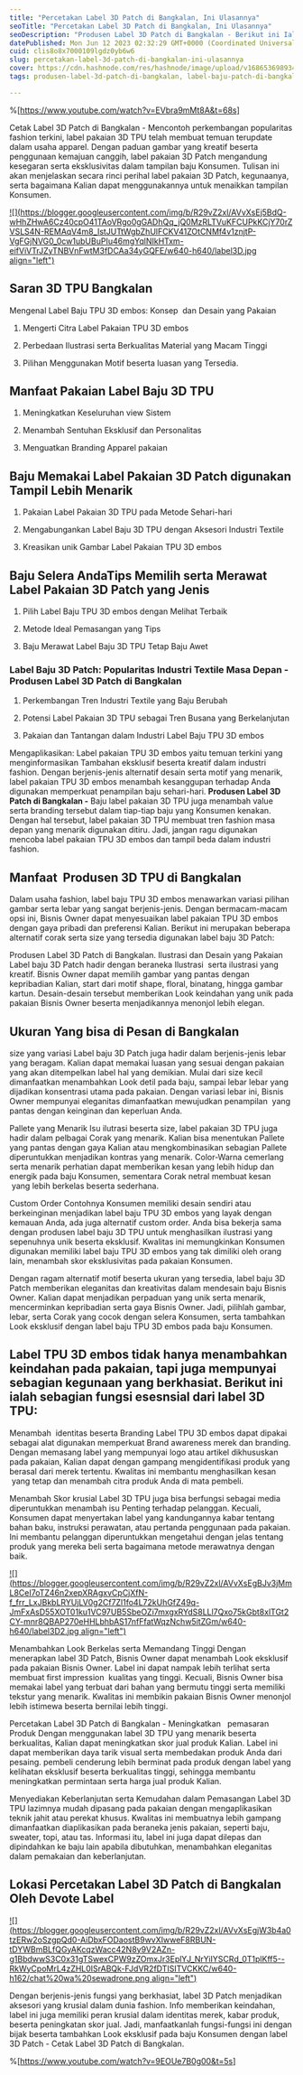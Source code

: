 ```yaml
---
title: "Percetakan Label 3D Patch di Bangkalan, Ini Ulasannya"
seoTitle: "Percetakan Label 3D Patch di Bangkalan, Ini Ulasannya"
seoDescription: "Produsen Label 3D Patch di Bangkalan - Berikut ini Ialah Saran secara lengkap yang PT. Devote Labelindo Publikasikan tentang Jasa Produsen Label 3D"
datePublished: Mon Jun 12 2023 02:32:29 GMT+0000 (Coordinated Universal Time)
cuid: clis8o8x7000109lgdz0yb6w6
slug: percetakan-label-3d-patch-di-bangkalan-ini-ulasannya
cover: https://cdn.hashnode.com/res/hashnode/image/upload/v1686536989344/c1235249-3280-4a75-a8e5-8322e7e1f5e1.jpeg
tags: produsen-label-3d-patch-di-bangkalan, label-baju-patch-di-bangkalan, label-baju-jersey-bangkalan

---
```


%[https://www.youtube.com/watch?v=EVbra9mMt8A&t=68s] 

Cetak Label 3D Patch di Bangkalan - Mencontoh perkembangan popularitas fashion terkini, label pakaian 3D TPU telah membuat temuan terupdate dalam usaha apparel. Dengan paduan gambar yang kreatif beserta penggunaan kemajuan canggih, label pakaian 3D Patch mengandung kesegaran serta eksklusivitas dalam tampilan baju Konsumen. Tulisan ini akan menjelaskan secara rinci perihal label pakaian 3D Patch, kegunaanya, serta bagaimana Kalian dapat menggunakannya untuk menaikkan tampilan Konsumen.

[![](https://blogger.googleusercontent.com/img/b/R29vZ2xl/AVvXsEj5BdQ-wHhZHwA6Cz40cpO41TAoVRgo0gGADhQq_jQ0MzRLTVuKFCUPkKCjY70rZVSLS4N-REMAqV4m8_IstJUTtWgbZhUlFCKV41ZOtCNMf4v1znjtP-VgFGjNVG0_0cw1ubUBuPIu46mgYqlNIkHTxm-eifViVTrJZyTNBVnFwtM3fDCAa34yGQFE/w640-h640/label3D.jpg align="left")](https://blogger.googleusercontent.com/img/b/R29vZ2xl/AVvXsEj5BdQ-wHhZHwA6Cz40cpO41TAoVRgo0gGADhQq_jQ0MzRLTVuKFCUPkKCjY70rZVSLS4N-REMAqV4m8_IstJUTtWgbZhUlFCKV41ZOtCNMf4v1znjtP-VgFGjNVG0_0cw1ubUBuPIu46mgYqlNIkHTxm-eifViVTrJZyTNBVnFwtM3fDCAa34yGQFE/s900/label3D.jpg)

## Saran 3D TPU Bangkalan

Mengenal Label Baju TPU 3D embos: Konsep  dan Desain yang Pakaian

1. Mengerti Citra Label Pakaian TPU 3D embos
    
2. Perbedaan Ilustrasi serta Berkualitas Material yang Macam Tinggi
    
3. Pilihan Menggunakan Motif beserta luasan yang Tersedia.
    

## Manfaat Pakaian Label Baju 3D TPU

1. Meningkatkan Keseluruhan view Sistem
    
2. Menambah Sentuhan Eksklusif dan Personalitas
    
3. Menguatkan Branding Apparel pakaian
    

## Baju Memakai Label Pakaian 3D Patch digunakan Tampil Lebih Menarik

1. Pakaian Label Pakaian 3D TPU pada Metode Sehari-hari
    
2. Mengabungankan Label Baju 3D TPU dengan Aksesori Industri Textile
    
3. Kreasikan unik Gambar Label Pakaian TPU 3D embos
    

## Baju Selera AndaTips Memilih serta Merawat Label Pakaian 3D Patch yang Jenis

1. Pilih Label Baju TPU 3D embos dengan Melihat Terbaik
    
2. Metode Ideal Pemasangan yang Tips
    
3. Baju Merawat Label Baju 3D TPU Tetap Baju Awet
    

### Label Baju 3D Patch: Popularitas Industri Textile Masa Depan - Produsen Label 3D Patch di Bangkalan

1. Perkembangan Tren Industri Textile yang Baju Berubah
    
2. Potensi Label Pakaian 3D TPU sebagai Tren Busana yang Berkelanjutan
    
3. Pakaian dan Tantangan dalam Industri Label Baju TPU 3D embos
    

Mengaplikasikan: Label pakaian TPU 3D embos yaitu temuan terkini yang menginformasikan Tambahan eksklusif beserta kreatif dalam industri fashion. Dengan berjenis-jenis alternatif desain serta motif yang menarik, label pakaian TPU 3D embos menambah kesanggupan terhadap Anda digunakan memperkuat penampilan baju sehari-hari. **Produsen Label 3D Patch di Bangkalan -** Baju label pakaian 3D TPU juga menambah value serta branding tersebut dalam tiap-tiap baju yang Konsumen kenakan. Dengan hal tersebut, label pakaian 3D TPU membuat tren fashion masa depan yang menarik digunakan ditiru. Jadi, jangan ragu digunakan mencoba label pakaian TPU 3D embos dan tampil beda dalam industri fashion.

## Manfaat  Produsen 3D TPU di Bangkalan

Dalam usaha fashion, label baju TPU 3D embos menawarkan variasi pilihan gambar serta lebar yang sangat berjenis-jenis. Dengan bermacam-macam opsi ini, Bisnis Owner dapat menyesuaikan label pakaian TPU 3D embos dengan gaya pribadi dan preferensi Kalian. Berikut ini merupakan beberapa alternatif corak serta size yang tersedia digunakan label baju 3D Patch:

Produsen Label 3D Patch di Bangkalan. Ilustrasi dan Desain yang Pakaian Label baju 3D Patch hadir dengan beraneka Ilustrasi  serta ilustrasi yang kreatif. Bisnis Owner dapat memilih gambar yang pantas dengan kepribadian Kalian, start dari motif shape, floral, binatang, hingga gambar kartun. Desain-desain tersebut memberikan Look keindahan yang unik pada pakaian Bisnis Owner beserta menjadikannya menonjol lebih elegan.

## Ukuran Yang bisa di Pesan di Bangkalan

size yang variasi Label baju 3D Patch juga hadir dalam berjenis-jenis lebar yang beragam. Kalian dapat memakai luasan yang sesuai dengan pakaian yang akan ditempelkan label hal yang demikian. Mulai dari size kecil dimanfaatkan menambahkan Look detil pada baju, sampai lebar lebar yang dijadikan konsentrasi utama pada pakaian. Dengan variasi lebar ini, Bisnis Owner mempunyai eleganitas dimanfaatkan mewujudkan penampilan  yang pantas dengan keinginan dan keperluan Anda.

Pallete yang Menarik Isu ilutrasi beserta size, label pakaian 3D TPU juga hadir dalam pelbagai Corak yang menarik. Kalian bisa menentukan Pallete yang pantas dengan gaya Kalian atau mengkombinasikan sebagian Pallete diperuntukkan menjadikan kontras yang menarik. Color-Warna cemerlang serta menarik perhatian dapat memberikan kesan yang lebih hidup dan energik pada baju Konsumen, sementara Corak netral membuat kesan  yang lebih berkelas beserta sederhana.

Custom Order Contohnya Konsumen memiliki desain sendiri atau berkeinginan menjadikan label baju TPU 3D embos yang layak dengan kemauan Anda, ada juga alternatif custom order. Anda bisa bekerja sama dengan produsen label baju 3D TPU untuk menghasilkan ilustrasi yang sepenuhnya unik beserta eksklusif. Kwalitas ini memungkinkan Konsumen digunakan memiliki label baju TPU 3D embos yang tak dimiliki oleh orang lain, menambah skor eksklusivitas pada pakaian Konsumen.

Dengan ragam alternatif motif beserta ukuran yang tersedia, label baju 3D Patch memberikan eleganitas dan kreativitas dalam mendesain baju Bisnis Owner. Kalian dapat menjadikan perpaduan yang unik serta menarik, mencerminkan kepribadian serta gaya Bisnis Owner. Jadi, pilihlah gambar, lebar, serta Corak yang cocok dengan selera Konsumen, serta tambahkan Look eksklusif dengan label baju TPU 3D embos pada baju Konsumen.

## Label TPU 3D embos tidak hanya menambahkan keindahan pada pakaian, tapi juga mempunyai sebagian kegunaan yang berkhasiat. Berikut ini ialah sebagian fungsi esesnsial dari label 3D TPU:

Menambah  identitas beserta Branding Label TPU 3D embos dapat dipakai sebagai alat digunakan memperkuat Brand awareness merek dan branding. Dengan memasang label yang mempunyai logo atau artikel dikhususkan pada pakaian, Kalian dapat dengan gampang mengidentifikasi produk yang berasal dari merek tertentu. Kwalitas ini membantu menghasilkan kesan  yang tetap dan menambah citra produk Anda di mata pembeli.

Menambah Skor krusial Label 3D TPU juga bisa berfungsi sebagai media diperuntukkan menambah isu Penting terhadap pelanggan. Kecuali, Konsumen dapat menyertakan label yang kandungannya kabar tentang bahan baku, instruksi perawatan, atau pertanda penggunaan pada pakaian. Ini membantu pelanggan diperuntukkan mengetahui dengan jelas tentang produk yang mereka beli serta bagaimana metode merawatnya dengan baik.

[![](https://blogger.googleusercontent.com/img/b/R29vZ2xl/AVvXsEgBJv3jMmL8CeI7oTZ46n2xepXRAgxvCpCjXfN-f_frr_LxJBkbLRYUjLV0g2Cf7Zl1fo4L72kUhGfZ49q-JmFxAsD55XOT01ku1VC97UB5SbeOZi7mxgxRYdS8LLl7Qxo75kGbt8xlTGt2CY-mnr8QBAP270eHHLbhbAS17nfFfatWqzNchw5itZGm/w640-h640/label3D2.jpg align="left")](https://blogger.googleusercontent.com/img/b/R29vZ2xl/AVvXsEgBJv3jMmL8CeI7oTZ46n2xepXRAgxvCpCjXfN-f_frr_LxJBkbLRYUjLV0g2Cf7Zl1fo4L72kUhGfZ49q-JmFxAsD55XOT01ku1VC97UB5SbeOZi7mxgxRYdS8LLl7Qxo75kGbt8xlTGt2CY-mnr8QBAP270eHHLbhbAS17nfFfatWqzNchw5itZGm/s900/label3D2.jpg)

Menambahkan Look Berkelas serta Memandang Tinggi Dengan menerapkan label 3D Patch, Bisnis Owner dapat menambah Look eksklusif pada pakaian Bisnis Owner. Label ini dapat nampak lebih terlihat serta membuat first impression  kualitas yang tinggi. Kecuali, Bisnis Owner bisa memakai label yang terbuat dari bahan yang bermutu tinggi serta memiliki tekstur yang menarik. Kwalitas ini membikin pakaian Bisnis Owner menonjol lebih istimewa beserta bernilai lebih tinggi.

Percetakan Label 3D Patch di Bangkalan - Meningkatkan   pemasaran Produk Dengan menggunakan label 3D TPU yang menarik beserta berkualitas, Kalian dapat meningkatkan skor jual produk Kalian. Label ini dapat memberikan daya tarik visual serta membedakan produk Anda dari pesaing. pembeli cenderung lebih berminat pada produk dengan label yang kelihatan eksklusif beserta berkualitas tinggi, sehingga membantu meningkatkan permintaan serta harga jual produk Kalian.

Menyediakan Keberlanjutan serta Kemudahan dalam Pemasangan Label 3D TPU lazimnya mudah dipasang pada pakaian dengan mengaplikasikan teknik jahit atau perekat khusus. Kwalitas ini membuatnya lebih gampang dimanfaatkan diaplikasikan pada beraneka jenis pakaian, seperti baju, sweater, topi, atau tas. Informasi itu, label ini juga dapat dilepas dan dipindahkan ke baju lain apabila dibutuhkan, menambahkan eleganitas dalam pemakaian dan keberlanjutan.

## Lokasi Percetakan Label 3D Patch di Bangkalan Oleh Devote Label

[![](https://blogger.googleusercontent.com/img/b/R29vZ2xl/AVvXsEgjW3b4a0tzERw2oSzgpQd0-AiDbxFODaostB9wvXIwweF8RBUN-tDYWBmBLfQGyAKcqzWacc42N8y9V2AZn-g1BbdwwS3C0x31gTSwexCPW9zZOmxJr3EplYJ_NrYiIYSCRd_0T1plKff5--RkWyCpoMrL4zZHL0ISrABQk-FJdVR2fDTISITVCKKC/w640-h162/chat%20wa%20sewadrone.png align="left")](https://wa.me/+6287838865004?text=Permisi%2C%20kak%20mau%20nanya%20tentang%20label%2C%20dapat%20informasi%20dari%20devotelabels.web.id)

Dengan berjenis-jenis fungsi yang berkhasiat, label 3D Patch menjadikan aksesori yang krusial dalam dunia fashion. Info memberikan keindahan, label ini juga memiliki peran krusial dalam identitas merek, kabar produk, beserta peningkatan skor jual. Jadi, manfaatkanlah fungsi-fungsi ini dengan bijak beserta tambahkan Look eksklusif pada baju Konsumen dengan label 3D Patch - Cetak Label 3D Patch di Bangkalan.

%[https://www.youtube.com/watch?v=9EOUe7B0g00&t=5s]